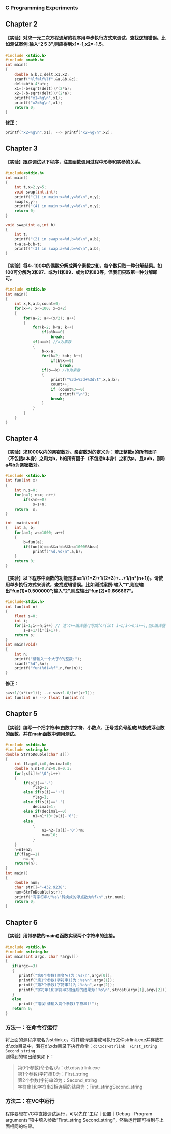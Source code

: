 ### C Programming Experiments
## **Chapter 2**
#### 【实验】对求一元二次方程通解的程序用单步执行方式来调试，查找逻辑错误。比如测试案例:输入“2 5 3”,则应得到x1=-1,x2=-1.5。
```c
#include <stdio.h>
#include <math.h>
int main()
{
	double a,b,c,delt,x1,x2;
	scanf("%lf%lf%lf",&a,&b,&c);
	delt=b*b-4*a*c;
	x1=(-b+sqrt(delt))/(2*a);
	x2=(-b-sqrt(delt))/(2*a);
	printf("x1=%g\n",x1);
	printf("x2=%g\n",x1);
	return 0;
}
```
**修正**：  
```c
printf("x2=%g\n",x1); --> printf("x2=%g\n",x2);
```
## **Chapter 3**
#### 【实验】跟踪调试以下程序，注意函数调用过程中形参和实参的关系。
```c
#include<stdio.h>
int main()
{
	int t,x=2,y=5;
	void swap(int,int);
	printf("(1) in main:x=%d,y=%d\n",x,y);
	swap(x,y);
	printf("(4) in main:x=%d,y=%d\n",x,y);
	return 0;
}

void swap(int a,int b)
{
	int t;
	printf("(2) in swap:a=%d,b=%d\n",a,b);
	t=a;a=b;b=t;
	printf("(3) in swap:a=%d,b=%d\n",a,b);
}
```
#### 【实验】将4~100中的偶数分解成两个素数之和，每个数只取一种分解结果。如100可分解为3和97、或为11和89、或为17和83等，但我们只取第一种分解即可。
```c
#include <stdio.h>
int main()
{
	int x,k,a,b,count=0;
	for(x=4; x<=100; x=x+2)
	{   
		for(a=2; a<=(x/2); a++)
		{
			for(k=2; k<a; k++)
				if(a%k==0)
					break;
			if(a==k) //a为素数
			{
				b=x-a;
				for(k=2; k<b; k++)
					if(b%k==0)
						break;
				if(b==k) //b为素数
				{
					printf("%3d=%3d+%3d\t",x,a,b);
					count++;
					if (count%3==0)
						printf("\n");
					break;
				}
			}
		}
	}
} 
```
## **Chapter 4**
#### 【实验】求1000以内的亲密数对。亲密数对的定义为：若正整数a的所有因子（不包括a本身）之和为b，b的所有因子（不包括b本身）之和为a，且a≠b，则称a与b为亲密数对。
```c
#include <stdio.h>
int fun(int x)
{   
	int n,s=0;
	for(n=1; n<x; n++)
		if(x%n==0)
			s=s+n;
	return  s;
}

int  main(void)
{   int a, b;
	for(a=1; a<=1000; a++)
	{   
		b=fun(a);
		if(fun(b)==a&&a!=b&&b<=1000&&b>a)  
			printf("%d,%d\n",a,b);
	}
    return 0;
}
```
#### 【实验】以下程序中函数的功能是求s=1/(1\*2)+1/(2\*3)+...+1/(n\*(n+1))。请使用单步执行方式来调试，查找逻辑错误。比如测试案例:输入“1”,则应输出“fun(1)=0.500000”;输入“2”,则应输出“fun(2)=0.666667”。
```c
#include<stdio.h>
int fun(int n)
{
	float s=0;
	int i;
	for(i=1;i<=n;i++) // 注:C++编译器可写成for(int i=1;i<=n;i++),但C编译器不可以
		s=s+1/(i*(i+1));
	return s;
}
int main(void)
{
	int n;
	printf("请输入一个大于0的整数:");
	scanf("%d",&n);
	printf("fun(%d)=%f",n,fun(n));
}
```
**修正**：  
```c
s=s+1/(x*(x+1)); --> s=s+1.0/(x*(x+1));
int fun(int n) --> float fun(int n)
```
## **Chapter 5**
#### 【实验】编写一个把字符串(由数字字符、小数点、正号或负号组成)转换成浮点数的函数，并在main函数中调用测试。
```c
#include <stdio.h>
#include <string.h>
double StrToDouble(char s[])
{
	int flag=0,i=0,decimal=0;
	double n,n1=0,n2=0,m=0.1;
	for(;s[i]!='\0';i++)
	{
		if(s[i]=='-')
			flag=1;
		else if(s[i]=='+')
			flag=1;
		else if(s[i]=='.')
			decimal=1;
		else if(decimal==0)
			n1=n1*10+(s[i]-'0');
		else
			{
				n2=n2+(s[i]-'0')*m;
				m=m/10;
			}
	}
	n=n1+n2;
	if(flag==1)
		n=-n;
	return(n);
}
int main()
{
	double num;
	char str[]="-432.9238";
	num=StrToDouble(str);
	printf("有字符串\"%s\"转换成的浮点数为%f\n",str,num);
	return 0;
}
```
## **Chapter 6**
#### 【实验】用带参数的main()函数实现两个字符串的连接。
```c
#include <stdio.h>
#include <string.h>
int main(int argc, char *argv[])
{
   if(argc==3)
   {
      printf("第0个参数(命令名)为：%s\n",argv[0]);
      printf("第1个参数(字符串1)为：%s\n",argv[1]);
      printf("第2个参数(字符串2)为：%s\n",argv[2]);
      printf("字符串1和字符串2相连后的结果为：%s\n",strcat(argv[1],argv[2]));
   }
   else
      printf("错误!请输入两个参数(字符串)!");
   return 0;
}
```
### 方法一：在命令行运行
将上面的源程序取名为strlink.c，将其编译连接成可执行文件strlink.exe并存放在d:\xds目录中，若在d:\xds目录下执行命令：`d:\xds>strlink  First_string  Second_string`  
则得到的输出结果如下：  
> 第0个参数(命令名)为：d:\xds\strlink.exe  
> 第1个参数(字符串1)为：First_string  
> 第2个参数(字符串2)为：Second_string  
> 字符串1和字符串2相连后的结果为：First_stringSecond_string
### 方法二：在VC中运行
程序要想在VC中直接调试运行，可以先在“工程｜设置｜Debug｜Program arguments”项中填入参数“First_string  Second_string”，然后运行即可得到与上面相同的结果。